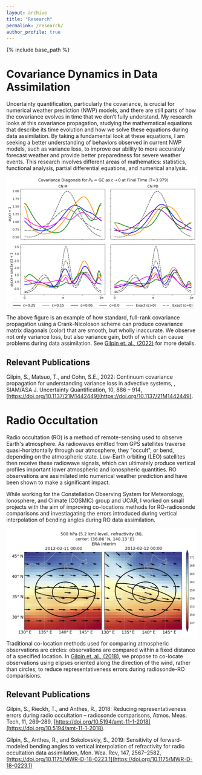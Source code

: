 ```yaml
---
layout: archive
title: "Research"
permalink: /research/
author_profile: true
---
```



{% include base_path %}

Covariance Dynamics in Data Assimilation 
======
Uncertainty quantification, particularly the covariance, is crucial for numerical weather prediction (NWP) models, and there are still parts of how the covariance evolves in time that we don’t fully understand. My research looks at this covariance propagation, studying the mathematical equations that describe its time evolution and how we solve these equations during data assimilation. By taking a fundamental look at these equations, I am seeking a better understanding of behaviors observed in current NWP models, such as variance loss, to improve our ability to more accurately forecast weather and provide better preparedness for severe weather events. This research involves different areas of mathematics: statistics, functional analysis, partial differential equations, and numerical analysis.

![image](/images/cndiags_cLto0_gc.png "Examples of inaccurate variance propagation")
The above figure is an example of how standard, full-rank covariance propagation using a Crank-Nicoloson scheme can produce covariance matrix diagonals (color) that are smooth, but wholly inaccurate. We observe not only variance loss, but also variance gain, both of which can cause problems during data assimilation. See [Gilpin et. al., (2022)](https://doi.org/10.1137/21M1442449) for more details.

Relevant Publications
------
Gilpin, S., Matsuo, T., and Cohn, S.E., 2022: Continuum covariance propagation for understanding variance loss in advective systems, , SIAM/ASA J. Uncertainty Quantification, 10, 886 – 914, [https://doi.org/10.1137/21M1442449](https://doi.org/10.1137/21M1442449).


Radio Occultation
======
Radio occultation (RO) is a method of remote-sensing used to observe Earth's atmosphere. As radiowaves emitted from GPS satellites traverse quasi-horiztontally through our atmosphere, they "occult", or bend, depending on the atmospheric state. Low-Earth orbiting (LEO) satellites then receive these radiowave signals, which can ultimately produce vertical profiles important lower atmospheric and ionospheric quantities. RO observations are assimilated into numerical weather prediction and have been shown to make a significant impact.

While working for the Constellation Observing System for Meteorology, Ionosphere, and Climate (COSMIC) group and UCAR, I worked on small projects with the aim of improving co-locations methods for RO-radiosonde comparisons and investiagating the errors introduced during vertical interpolation of bending angles during RO data assimilation.

![image](/images/rors_elipse_example.png)
Traditional co-location methods used for comparing atmospheric observations are circles: observations are compared within a fixed distance of a specified location. In [Gilpin et. al., (2018)](https://doi.org/10.5194/amt-11-1-2018), we propose to co-locate observations using elipses oriented along the direction of the wind, rather than circles, to reduce representativeness errors during radiosonde-RO comparisions. 

Relevant Publications
------
Gilpin, S., Rieckh, T., and Anthes, R., 2018: Reducing representativeness errors during radio occultation – radiosonde comparisons, Atmos. Meas. Tech, 11, 269-289, [https://doi.org/10.5194/amt-11-1-2018](https://doi.org/10.5194/amt-11-1-2018).


Gilpin, S., Anthes, R., and Sokolovskiy, S., 2019: Sensitivity of forward-modeled bending angles to vertical interpolation of refractivity for radio occultation data assimilation, Mon. Wea. Rev, 147, 2567–2582, [https://doi.org/10.1175/MWR-D-18-0223.1](https://doi.org/10.1175/MWR-D-18-0223.1)
